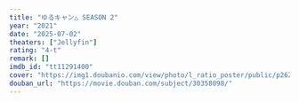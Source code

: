 ```yaml
---
title: "ゆるキャン△ SEASON 2"
year: "2021"
date: "2025-07-02"
theaters: ["Jellyfin"]
rating: "4-t"
remark: []
imdb_id: "tt11291400"
cover: "https://img1.doubanio.com/view/photo/l_ratio_poster/public/p2628004719.jpg"
douban_url: "https://movie.douban.com/subject/30358098/"
---
```


